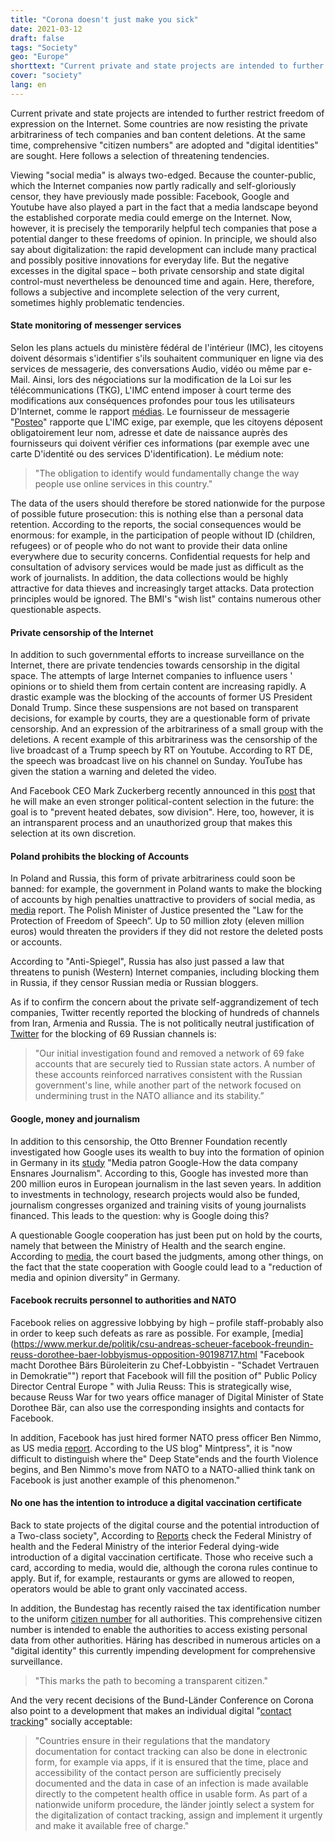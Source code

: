 ```yaml
---
title: "Corona doesn't just make you sick"
date: 2021-03-12
draft: false
tags: "Society"
geo: "Europe"
shorttext: "Current private and state projects are intended to further restrict freedom of expression on the Internet. My opinion and no other."
cover: "society"
lang: en
---
```


Current private and state projects are intended to further restrict freedom of expression on the Internet. Some countries are now resisting the private arbitrariness of tech companies and ban content deletions. At the same time, comprehensive "citizen numbers" are adopted and "digital identities" are sought. Here follows a selection of threatening tendencies.

Viewing "social media" is always two-edged. Because the counter-public, which the Internet companies now partly radically and self-gloriously censor, they have previously made possible: Facebook, Google and Youtube have also played a part in the fact that a media landscape beyond the established corporate media could emerge on the Internet. Now, however, it is precisely the temporarily helpful tech companies that pose a potential danger to these freedoms of opinion. In principle, we should also say about digitalization: the rapid development can include many practical and possibly positive innovations for everyday life. But the negative excesses in the digital space – both private censorship and state digital control-must nevertheless be denounced time and again. Here, therefore, follows a subjective and incomplete selection of the very current, sometimes highly problematic tendencies.

#### State monitoring of messenger services

Selon les plans actuels du ministère fédéral de l'intérieur (IMC), les citoyens doivent désormais s'identifier s'ils souhaitent communiquer en ligne via des services de messagerie, des conversations Audio, vidéo ou même par e-Mail. Ainsi, lors des négociations sur la modification de la Loi sur les télécommunications (TKG), L'IMC entend imposer à court terme des modifications aux conséquences profondes pour tous les utilisateurs D'Internet, comme le rapport [médias](https://www.golem.de/news/whatsapp-signal-telegram-regierung-fordert-nutzerverifizierung-bei-messengern-2103-154629.html "Regierung fordert Nutzerverifizierung bei Messengern"). Le fournisseur de messagerie "[Posteo](https://posteo.de/blog/tkg-novelle-bmi-will-identifizierungspflicht-f%C3%BCr-internetnutzer "TKG-Novelle: BMI will Identifizierungspflicht für Internetnutzer")" rapporte que L'IMC exige, par exemple, que les citoyens déposent obligatoirement leur nom, adresse et date de naissance auprès des fournisseurs qui doivent vérifier ces informations (par exemple avec une carte D'identité ou des services D'identification). Le médium note:

> "The obligation to identify would fundamentally change the way people use online services in this country."

The data of the users should therefore be stored nationwide for the purpose of possible future prosecution: this is nothing else than a personal data retention. According to the reports, the social consequences would be enormous: for example, in the participation of people without ID (children, refugees) or of people who do not want to provide their data online everywhere due to security concerns. Confidential requests for help and consultation of advisory services would be made just as difficult as the work of journalists. In addition, the data collections would be highly attractive for data thieves and increasingly target attacks. Data protection principles would be ignored. The BMI's "wish list" contains numerous other questionable aspects.

#### Private censorship of the Internet

In addition to such governmental efforts to increase surveillance on the Internet, there are private tendencies towards censorship in the digital space. The attempts of large Internet companies to influence users ' opinions or to shield them from certain content are increasing rapidly. A drastic example was the blocking of the accounts of former US President Donald Trump. Since these suspensions are not based on transparent decisions, for example by courts, they are a questionable form of private censorship. And an expression of the arbitrariness of a small group with the deletions. A recent example of this arbitrariness was the censorship of the live broadcast of a Trump speech by RT on Youtube. According to RT DE, the speech was broadcast live on his channel on Sunday. YouTube has given the station a warning and deleted the video.

And Facebook CEO Mark Zuckerberg recently announced in this [post](https://www.facebook.com/4/posts/10112734959725421/?d=n "Mark Zuckerberg") that he will make an even stronger political-content selection in the future: the goal is to "prevent heated debates, sow division". Here, too, however, it is an intransparent process and an unauthorized group that makes this selection at its own discretion.

#### Poland prohibits the blocking of Accounts

In Poland and Russia, this form of private arbitrariness could soon be banned: for example, the government in Poland wants to make the blocking of accounts by high penalties unattractive to providers of social media, as [media](https://www.bbc.com/news/technology-55678502 "Poland proposes social media 'free speech' law") report. The Polish Minister of Justice presented the "Law for the Protection of Freedom of Speech”.  Up to 50 million złoty (eleven million euros) would threaten the providers if they did not restore the deleted posts or accounts. 

According to "Anti-Spiegel", Russia has also just passed a law that threatens to punish (Western) Internet companies, including blocking them in Russia, if they censor Russian media or Russian bloggers.

As if to confirm the concern about the private self-aggrandizement of tech companies, Twitter recently reported the blocking of hundreds of channels from Iran, Armenia and Russia. The is not politically neutral justification of [Twitter](https://blog.twitter.com/en_us/topics/company/2021/disclosing-networks-of-state-linked-information-operations-.html "Disclosing networks of state-linked information operations") for the blocking of 69 Russian channels is:

> "Our initial investigation found and removed a network of 69 fake accounts that are securely tied to Russian state actors. A number of these accounts reinforced narratives consistent with the Russian government's line, while another part of the network focused on undermining trust in the NATO alliance and its stability.”

#### Google, money and journalism

In addition to this censorship, the Otto Brenner Foundation recently investigated how Google uses its wealth to buy into the formation of opinion in Germany in its [study](/static/downloads/AH103_Google.pdf "Medienmäzen Google") "Media patron Google-How the data company Ensnares Journalism". According to this, Google has invested more than 200 million euros in European journalism in the last seven years. In addition to investments in technology, research projects would also be funded, journalism congresses organized and training visits of young journalists financed. This leads to the question: why is Google doing this?

A questionable Google cooperation has just been put on hold by the courts, namely that between the Ministry of Health and the search engine. According to [media](https://www.handelsblatt.com/unternehmen/it-medien/gesundheitsportal-jens-spahn-scheitert-mit-grossem-google-deal/26900988.html?ticket=ST-11897802-Tme2JG7Gt5MV7HLb7Y3p-ap6 "Jens Spahn scheitert mit großem Google-Deal"), the court based the judgments, among other things, on the fact that the state cooperation with Google could lead to a "reduction of media and opinion diversity” in Germany.

#### Facebook recruits personnel to authorities and NATO

Facebook relies on aggressive lobbying by high – profile staff-probably also in order to keep such defeats as rare as possible. For example, [media](https://www.merkur.de/politik/csu-andreas-scheuer-facebook-freundin-reuss-dorothee-baer-lobbyismus-opposition-90198717.html "Facebook macht Dorothee Bärs Büroleiterin zu Chef-Lobbyistin - "Schadet Vertrauen in Demokratie"") report that Facebook will fill the position of" Public Policy Director Central Europe " with Julia Reuss: This is strategically wise, because Reuss War for two years office manager of Digital Minister of State Dorothee Bär, can also use the corresponding insights and contacts for Facebook.

In addition, Facebook has just hired former NATO press officer Ben Nimmo, as US media [report](https://www.mintpressnews.com/censorship-way-facebook-hires-nato-press-officer-intelligence-chief/275154/ "Facebook Hires NATO Press Officer Ben Nimmo as Intelligence Chief"). According to the US blog" Mintpress", it is "now difficult to distinguish where the" Deep State"ends and the fourth Violence begins, and Ben Nimmo's move from NATO to a NATO-allied think tank on Facebook is just another example of this phenomenon."

#### No one has the intention to introduce a digital vaccination certificate

Back to state projects of the digital course and the potential introduction of a Two-class society", According to [Reports](https://www.businessinsider.de/politik/deutschland/bund-prueft-einfuehrung-digitaler-impfpass-das-koennte-das-oeffentliche-leben-stark-veraendern-b/ "Das könnte das öffentliche Leben stark verändern") check the Federal Ministry of health and the Federal Ministry of the interior Federal dying-wide introduction of a digital vaccination certificate. Those who receive such a card, according to media, would die, although the corona rules continue to apply. But if, for example, restaurants or gyms are allowed to reopen, operators would be able to grant only vaccinated access.

In addition, the Bundestag has recently raised the tax identification number to the uniform [citizen number](https://norberthaering.de/die-regenten-der-welt/bundestag-buergernummer/ "Bundestag verabschiedet ID2020-Gesetz für Deutschland") for all authorities. This comprehensive citizen number is intended to enable the authorities to access existing personal data from other authorities. Häring has described in numerous articles on a "digital identity" this currently impending development for comprehensive surveillance.

> "This marks the path to becoming a transparent citizen."

And the very recent decisions of the Bund-Länder Conference on Corona also point to a development that makes an individual digital "[contact tracking](/static/downloads/2021-03-03-mpk-data.pdf "Videoschaltkonferenz der Bundeskanzlerin mit den Regierungschefinnen und Regierungschefs der Länder am 3. März 2021")" socially acceptable:

> "Countries ensure in their regulations that the mandatory documentation for contact tracking can also be done in electronic form, for example via apps, if it is ensured that the time, place and accessibility of the contact person are sufficiently precisely documented and the data in case of an infection is made available directly to the competent health office in usable form. As part of a nationwide uniform procedure, the länder jointly select a system for the digitalization of contact tracking, assign and implement it urgently and make it available free of charge."
